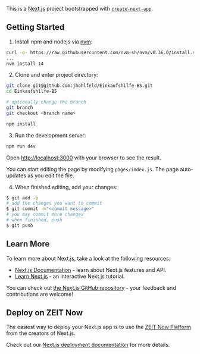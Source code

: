 This is a [Next.js](https://nextjs.org/) project bootstrapped with [`create-next-app`](https://github.com/zeit/next.js/tree/canary/packages/create-next-app).

## Getting Started

1. Install npm and nodejs via [nvm](https://github.com/nvm-sh/nvm#installing-and-updating):

```bash
curl -o- https://raw.githubusercontent.com/nvm-sh/nvm/v0.36.0/install.sh | bash
...
nvm install 14
```

2. Clone and enter project directory:

```bash
git clone git@github.com:jhohlfeld/Einkaufshilfe-BS.git
cd Einkaufshilfe-BS

# optionally change the branch
git branch
git checkout <branch name>

npm install
```

3.  Run the development server:

```bash
npm run dev
```

Open [http://localhost:3000](http://localhost:3000) with your browser to see the result.

You can start editing the page by modifying `pages/index.js`. The page auto-updates as you edit the file.

4. When finished editing, add your changes:

```bash
$ git add -p
# add the changes you want to commit
$ git commit -m"<commit message>"
# you may commit more changes
# when finished, push
$ git push
```

## Learn More

To learn more about Next.js, take a look at the following resources:

- [Next.js Documentation](https://nextjs.org/docs) - learn about Next.js features and API.
- [Learn Next.js](https://nextjs.org/learn) - an interactive Next.js tutorial.

You can check out [the Next.js GitHub repository](https://github.com/zeit/next.js/) - your feedback and contributions are welcome!

## Deploy on ZEIT Now

The easiest way to deploy your Next.js app is to use the [ZEIT Now Platform](https://zeit.co/import?utm_medium=default-template&filter=next.js&utm_source=create-next-app&utm_campaign=create-next-app-readme) from the creators of Next.js.

Check out our [Next.js deployment documentation](https://nextjs.org/docs/deployment) for more details.
